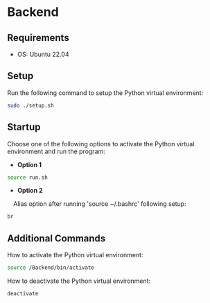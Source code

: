 # Backend

## Requirements
- OS: Ubuntu 22.04

## Setup

Run the following command to setup the Python virtual environment:
```bash
sudo ./setup.sh 
```

## Startup

Choose one of the following options to activate the Python virtual environment and run the program:

- **Option 1**
```bash
source run.sh
```

- **Option 2**

&emsp;Alias option after running 'source ~/.bashrc' following setup:
```bash
br
```

## Additional Commands
How to activate the Python virtual environment:
```bash
source /Backend/bin/activate
```
How to deactivate the Python virtual environment:
```bash
deactivate
```
